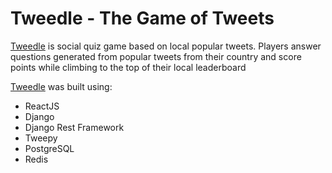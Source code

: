 # Tweedle - The Game of Tweets
[Tweedle](https://tweedle.vercel.app) is social quiz game based on local popular tweets. Players answer questions generated from popular tweets from their country and score points while climbing to the top of their local leaderboard

[Tweedle](https://tweedle.vercel.app) was built using:
- ReactJS
- Django
- Django Rest Framework
- Tweepy
- PostgreSQL
- Redis
